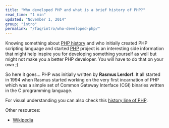 ```yaml
---
title: "Who developed PHP and what is a brief history of PHP?"
read_time: "1 min"
updated: "November 1, 2014"
group: "intro"
permalink: "/faq/intro/who-developed-php/"
---
```


Knowing something about [PHP history](http://php.net/history.php) and who initially created PHP scripting language and
started [PHP](http://php.net) project is an interesting side information that might help inspire you for developing
something yourself as well but might not make you a better PHP developer. You will have to do that on your own ;)

So here it goes... PHP was initially written by **Rasmus Lerdorf**. It all started in 1994 when Rasmus started working on
the very first incarnation of PHP which was a simple set of Common Gateway Interface (CGI) binaries written in the C programming
language.

For visual understanding you can also check this [history line of PHP](https://line.do/php-history/8cc/).

Other resources:

* [Wikipedia](http://en.wikipedia.org/wiki/PHP)

